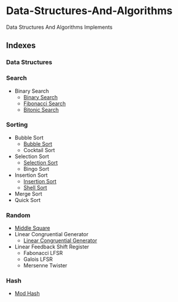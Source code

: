 # Data-Structures-And-Algorithms
Data Structures And Algorithms Implements

## Indexes
### Data Structures

### Search
- Binary Search
    - [Binary Search](src/com/algorithms/search/BinarySearch.java)
    - [Fibonacci Search](src/com/algorithms/search/FibonacciSearch.java)
    - [Bitonic Search](src/com/algorithms/search/BitonicSearch.java)

### Sorting
- Bubble Sort
    - [Bubble Sort](src/com/algorithms/sort/bubble/BubbleSort.java)
    - Cocktail Sort
- Selection Sort
    - [Selection Sort](src/com/algorithms/sort/selection/SelectionSort.java)
    - Bingo Sort
- Insertion Sort
    - [Insertion Sort](src/com/algorithms/sort/insertion/InsertionSort.java)
    - [Shell Sort](src/com/algorithms/sort/insertion/ShellSort.java)
- Merge Sort
- Quick Sort

### Random
- [Middle Square](src/com/algorithms/random/MiddleSquare.java)
- Linear Congruential Generator
    - [Linear Congruential Generator](src/com/algorithms/random/lcg/LCG.java)
- Linear Feedback Shift Register
    - Fabonacci LFSR
    - Galois LFSR
    - Mersenne Twister

### Hash
- [Mod Hash](src/com/algorithms/ModHash.java)